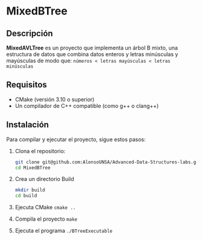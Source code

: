 
# MixedBTree

## Descripción
**MixedAVLTree** es un proyecto que implementa un árbol B mixto, una estructura de datos que combina datos enteros y letras minúsculas y mayúsculas de modo que: 
`números < letras mayúsculas < letras minúsculas`

## Requisitos
- CMake (versión 3.10 o superior)
- Un compilador de C++ compatible (como g++ o clang++)

## Instalación
Para compilar y ejecutar el proyecto, sigue estos pasos:

1. Clona el repositorio:

   ```bash
   git clone git@github.com:AlonsoUNSA/Advanced-Data-Structures-labs.git
   cd MixedBTree
   ```
2. Crea un directorio Build
    ```bash
    mkdir build
    cd build
    ```
3. Ejecuta CMake `cmake ..`
4. Compila el proyecto `make`
5. Ejecuta el programa `./BTreeExecutable`


   

